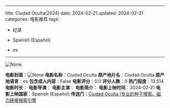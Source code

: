 
---
title: Ciudad Oculta(2024)
date: 2024-02-21
updated: 2024-02-21
categories: 电影推荐
tags:

- 纪录

- Spanish (Español)
- es
---

<img src="https://image.tmdb.org/t/p/originalNone" alt="None" title="None">

**电影封面**：<img src="https://image.tmdb.org/t/p/w200None" alt="None" title="None">
**电影名称**：Ciudad Oculta
**原产地片名**：Ciudad Oculta
**原产地语言**：es
**包含成人内容**：False
**电影评分**：0.0
**评分人数**：0
**热门程度**：13.514
**电影时长**：
**电影导演**：
**电影主演**：
**电影简介**：
**电影上映时间**：2024-02-21
**电影上映国家**：Spanish (Español)
**传送门**：[Ciudad Oculta |专业的种子搜索、磁力链接搜索引擎](https://movie.amd794.com:2083/?search=Ciudad%20Oculta&ordering=&mode=match_phrase&page_size=10&page=1)

